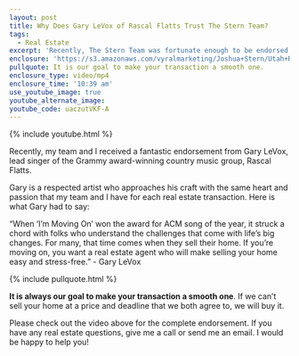 ```yaml
---
layout: post
title: Why Does Gary LeVox of Rascal Flatts Trust The Stern Team?
tags:
  - Real Estate
excerpt: 'Recently, The Stern Team was fortunate enough to be endorsed by Gary LeVox of Rascal Flatts!'
enclosure: 'https://s3.amazonaws.com/vyralmarketing/Joshua+Stern/Utah+Real+Estate+Team+Gary+LeVox+Endorses+The+Stern+Team.mp4'
pullquote: It is our goal to make your transaction a smooth one.
enclosure_type: video/mp4
enclosure_time: '10:39 am'
use_youtube_image: true
youtube_alternate_image:
youtube_code: uaczutVKF-A
---
```



{% include youtube.html %}

Recently, my team and I received a fantastic endorsement from Gary LeVox, lead singer of the Grammy award-winning country music group, Rascal Flatts.&nbsp;

Gary is a respected artist who approaches his craft with the same heart and passion that my team and I have for each real estate transaction. Here is what Gary had to say:&nbsp;

“When ‘I’m Moving On’ won the award for ACM song of the year, it struck a chord with folks who understand the challenges that come with life’s big changes. For many, that time comes when they sell their home. If you’re moving on, you want a real estate agent who will make selling your home easy and stress-free.” - Gary LeVox&nbsp;

{% include pullquote.html %}

**It is always our goal to make your transaction a smooth one**. If we can’t sell your home at a price and deadline that we both agree to, we will buy it.&nbsp;

Please check out the video above for the complete endorsement. If you have any real estate questions, give me a call or send me an email. I would be happy to help you!